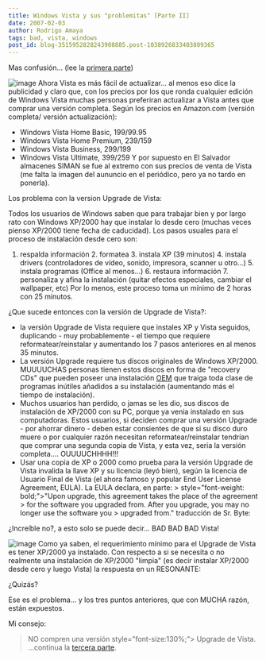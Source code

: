 ```yaml
---
title: Windows Vista y sus "problemitas" [Parte II]
date: 2007-02-03
author: Rodrigo Amaya
tags: bad, vista, windows
post_id: blog-3515952828243908885.post-1038926833403809365
---
```


Mas confusión... (lee la [primera parte](https://rodrigoamaya.blogspot.com/2007/02/windows-vista-y-sus-problemitas-parte-i.html))

![image](https://bp2.blogger.com/_ayvorITawE4/RcaRLzD_iDI/AAAAAAAAADY/DGbt5RDzbwU/s400/quick_vista.gif)    Ahora Vista es más
fácil de actualizar... al menos eso dice la publicidad y claro que, con los precios por los que ronda cualquier edición de Windows Vista muchas personas preferiran actualizar a Vista antes que comprar una versión completa. Según los precios en Amazon.com (versión completa/ versión actualización):

- Windows Vista Home Basic, $199/$99.95
- Windows Vista Home Premium, $239/$159
- Windows Vista Business, $299/$199
- Windows Vista Ultimate, $399/$259
Y por supuesto en El Salvador almacenes SIMAN se fue al extremo con sus precios de venta de Vista (me falta la imagen del aununcio en el periódico, pero ya no tardo en ponerla).

Los problema con la version Upgrade de Vista:

Todos los usuarios de Windows saben que para trabajar bien y por largo rato con Windows XP/2000 hay que instalar lo desde cero (muchas veces pienso XP/2000 tiene fecha de caducidad). Los pasos usuales para el proceso de instalación desde cero son:

1. respalda información 2. formatea 3. instala XP (39 minutos) 4. instala drivers (controladores de vídeo, sonido, impresora, scanner u otro...) 5. instala programas (Office al menos...) 6. restaura información 7. personaliza y afina la instalación (quitar efectos especiales, cambiar el wallpaper, etc) Por lo menos, este proceso toma un mínimo de 2 horas con 25 minutos.

¿Que sucede entonces con la versión de Upgrade de Vista?:

- la versión Upgrade de Vista requiere que instales XP y Vista seguidos, duplicando - muy probablemente - el tiempo que requiere reformatear/reinstalar y aumentando los 7 pasos anteriores en al menos 35 minutos.
- La versión Upgrade requiere tus discos originales de Windows XP/2000. MUUUUCHAS personas tienen estos discos en forma de "recovery CDs" que pueden poseer una instalación [OEM](https://es.wikipedia.org/wiki/OEM) que traiga toda clase de programas inútiles añadidos a su instalación (aumentando más el tiempo de instalación).
- Muchos usuarios han perdido, o jamas se les dio, sus discos de instalación de XP/2000 con su PC, porque ya venia instalado en sus computadoras. Estos usuarios, si deciden comprar una versión Upgrade - por ahorrar dinero - deben estar consientes de que si su disco duro muere o por cualquier razón necesitan reformatear/reinstalar tendrían que comprar una segunda copia de Vista, y esta vez, seria la versión completa.... OUUUUCHHHH!!!
- Usar una copia de XP o 2000 como prueba para la versión Upgrade de Vista invalida la llave XP y su licencia (leyó bien), según la licencia de Usuario Final de Vista (el ahora famoso y popular End User License Agreement, EULA). La EULA declara, en parte: > style="font-weight: bold;">"Upon upgrade, this agreement takes the place of the agreement > for the software you upgraded from. After you upgrade, you may no longer use the software you > upgraded from." traducción de Sr. Byte:

¿Increíble no?, a esto solo se puede decir... BAD BAD BAD Vista!

![image](https://bp0.blogger.com/_ayvorITawE4/Rciy6jfQLdI/AAAAAAAAADw/8W1fyvJd6Wk/s400/BadVista.png)    Como ya saben, el
requerimiento mínimo para el Upgrade de Vista es tener XP/2000 ya instalado. Con respecto a si se necesita o no realmente una instalación de XP/2000 "limpia" (es decir instalar XP/2000 desde cero y luego Vista) la respuesta en un RESONANTE:

¿Quizás?

Ese es el problema... y los tres puntos anteriores, que con MUCHA razón, están expuestos.

Mi consejo:

> NO compren una versión style="font-size:130%;"> Upgrade de
> Vista.
...continua la [tercera parte](https://rodrigoamaya.blogspot.com/2007/02/windows-vista-y-sus-problemitas-parte.html).